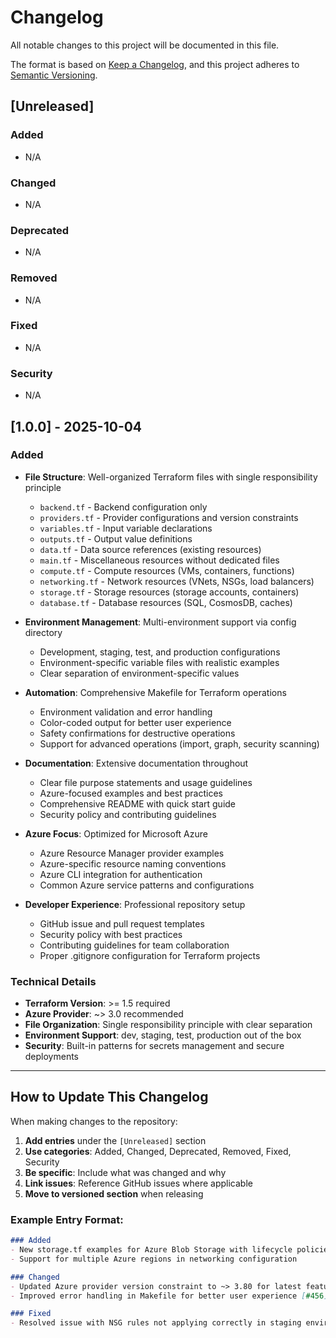 # Changelog

All notable changes to this project will be documented in this file.

The format is based on [Keep a Changelog](https://keepachangelog.com/en/1.0.0/),
and this project adheres to [Semantic Versioning](https://semver.org/spec/v2.0.0.html).

## [Unreleased]

### Added
- N/A

### Changed
- N/A

### Deprecated
- N/A

### Removed
- N/A

### Fixed
- N/A

### Security
- N/A

## [1.0.0] - 2025-10-04

### Added
- **File Structure**: Well-organized Terraform files with single responsibility principle
  - `backend.tf` - Backend configuration only
  - `providers.tf` - Provider configurations and version constraints
  - `variables.tf` - Input variable declarations
  - `outputs.tf` - Output value definitions
  - `data.tf` - Data source references (existing resources)
  - `main.tf` - Miscellaneous resources without dedicated files
  - `compute.tf` - Compute resources (VMs, containers, functions)
  - `networking.tf` - Network resources (VNets, NSGs, load balancers)
  - `storage.tf` - Storage resources (storage accounts, containers)
  - `database.tf` - Database resources (SQL, CosmosDB, caches)

- **Environment Management**: Multi-environment support via config directory
  - Development, staging, test, and production configurations
  - Environment-specific variable files with realistic examples
  - Clear separation of environment-specific values

- **Automation**: Comprehensive Makefile for Terraform operations
  - Environment validation and error handling
  - Color-coded output for better user experience
  - Safety confirmations for destructive operations
  - Support for advanced operations (import, graph, security scanning)

- **Documentation**: Extensive documentation throughout
  - Clear file purpose statements and usage guidelines
  - Azure-focused examples and best practices
  - Comprehensive README with quick start guide
  - Security policy and contributing guidelines

- **Azure Focus**: Optimized for Microsoft Azure
  - Azure Resource Manager provider examples
  - Azure-specific resource naming conventions
  - Azure CLI integration for authentication
  - Common Azure service patterns and configurations

- **Developer Experience**: Professional repository setup
  - GitHub issue and pull request templates
  - Security policy with best practices
  - Contributing guidelines for team collaboration
  - Proper .gitignore configuration for Terraform projects

### Technical Details
- **Terraform Version**: >= 1.5 required
- **Azure Provider**: ~> 3.0 recommended
- **File Organization**: Single responsibility principle with clear separation
- **Environment Support**: dev, staging, test, production out of the box
- **Security**: Built-in patterns for secrets management and secure deployments

---

## How to Update This Changelog

When making changes to the repository:

1. **Add entries** under the `[Unreleased]` section
2. **Use categories**: Added, Changed, Deprecated, Removed, Fixed, Security
3. **Be specific**: Include what was changed and why
4. **Link issues**: Reference GitHub issues where applicable
5. **Move to versioned section** when releasing

### Example Entry Format:
```markdown
### Added
- New storage.tf examples for Azure Blob Storage with lifecycle policies [#123]
- Support for multiple Azure regions in networking configuration

### Changed
- Updated Azure provider version constraint to ~> 3.80 for latest features
- Improved error handling in Makefile for better user experience [#456]

### Fixed
- Resolved issue with NSG rules not applying correctly in staging environment [#789]
```